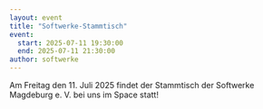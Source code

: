 ```yaml
---
layout: event
title: "Softwerke-Stammtisch"
event:
  start: 2025-07-11 19:30:00
  end: 2025-07-11 21:30:00
author: softwerke
---
```


Am Freitag den 11. Juli 2025 findet der Stammtisch der Softwerke Magdeburg e. V. bei uns im Space statt!
